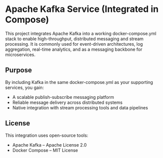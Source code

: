 # Apache Kafka Service (Integrated in Compose)

This project integrates Apache Kafka into a working docker-compose.yml stack to enable high-throughput, distributed messaging and stream processing. It is commonly used for event-driven architectures, log aggregation, real-time analytics, and as a messaging backbone for microservices.

## Purpose

By including Kafka in the same docker-compose.yml as your supporting services, you gain:

* A scalable publish-subscribe messaging platform
* Reliable message delivery across distributed systems
* Native integration with stream processing tools and data pipelines

## License

This integration uses open-source tools:

* Apache Kafka – Apache License 2.0
* Docker Compose – MIT License
